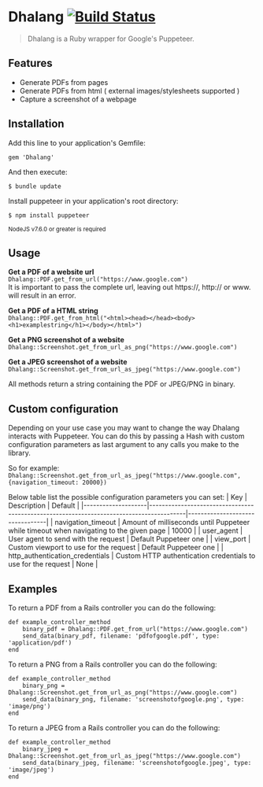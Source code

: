 # Dhalang [![Build Status](https://travis-ci.com/NielsSteensma/Dhalang.svg?token=XZgKAByw2KZjcrsCh8gW&branch=master)](https://travis-ci.com/NielsSteensma/Dhalang)

> Dhalang is a Ruby wrapper for Google's Puppeteer.


## Features
* Generate PDFs from pages
* Generate PDFs from html ( external images/stylesheets supported )  
* Capture a screenshot of a webpage

## Installation
Add this line to your application's Gemfile:

    gem 'Dhalang'

And then execute:

    $ bundle update

Install puppeteer in your application's root directory:

    $ npm install puppeteer

<sub>NodeJS v7.6.0 or greater is required</sub>
## Usage
__Get a PDF of a website url__  
`Dhalang::PDF.get_from_url("https://www.google.com")`  
It is important to pass the complete url, leaving out https://, http:// or www. will result in an error.
  
__Get a PDF of a HTML string__  
`Dhalang::PDF.get_from_html("<html><head></head><body><h1>examplestring</h1></body></html>")`  

__Get a PNG screenshot of a website__  
`Dhalang::Screenshot.get_from_url_as_png("https://www.google.com")`  

__Get a JPEG screenshot of a website__  
`Dhalang::Screenshot.get_from_url_as_jpeg("https://www.google.com")`  

All methods return a string containing the PDF or JPEG/PNG in binary.   
  
  
  
## Custom configuration
Depending on your use case you may want to change the way Dhalang interacts with Puppeteer. You can do this by passing a Hash with custom configuration parameters as last argument to any calls you make to the library.

So for example:
`Dhalang::Screenshot.get_from_url_as_jpeg("https://www.google.com", {navigation_timeout: 20000})`  

Below table list the possible configuration parameters you can set:
| Key                | Description                                                                             | Default                         |
|--------------------|-----------------------------------------------------------------------------------------|---------------------------------|
| navigation_timeout | Amount of milliseconds until Puppeteer while timeout when navigating to the given page  | 10000                           |
| user_agent         | User agent to send with the request                                                     | Default Puppeteer one           |
| view_port          | Custom viewport to use for the request                                                  | Default Puppeteer one           |
| http_authentication_credentials | Custom HTTP authentication credentials to use for the request              | None                            |

## Examples
To return a PDF from a Rails controller you can do the following:  
```
def example_controller_method  
    binary_pdf = Dhalang::PDF.get_from_url("https://www.google.com")  
    send_data(binary_pdf, filename: 'pdfofgoogle.pdf', type: 'application/pdf')  
end
```

To return a PNG from a Rails controller you can do the following:  
```
def example_controller_method  
    binary_png = Dhalang::Screenshot.get_from_url_as_png("https://www.google.com")
    send_data(binary_png, filename: 'screenshotofgoogle.png', type: 'image/png')   
end
```

To return a JPEG from a Rails controller you can do the following:  
```
def example_controller_method  
    binary_jpeg = Dhalang::Screenshot.get_from_url_as_jpeg("https://www.google.com")
    send_data(binary_jpeg, filename: 'screenshotofgoogle.jpeg', type: 'image/jpeg')   
end
```
